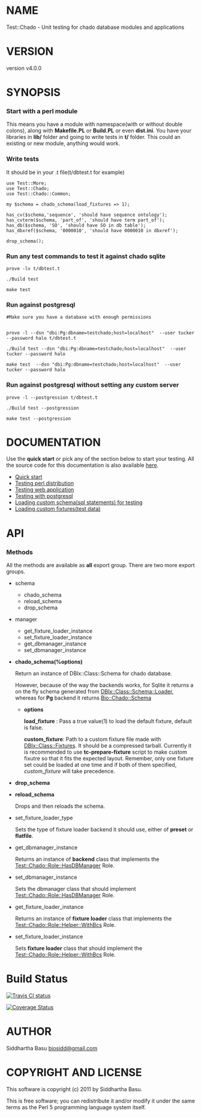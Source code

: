 # NAME

Test::Chado - Unit testing for chado database modules and applications

# VERSION

version v4.0.0

# SYNOPSIS

### Start with a perl module

This means you have a module with namespace(with or without double colons), along with __Makefile.PL__ or __Build.PL__ or even __dist.ini__. You have your libraries in
__lib/__ folder and going to write tests in __t/__ folder.
This could an existing or new module, anything would work.

### Write tests 

It should be in your .t file(t/dbtest.t for example)

    use Test::More;
    use Test::Chado;
    use Test::Chado::Common;

    my $schema = chado_schema(load_fixtures => 1);

    has_cv($schema,'sequence', 'should have sequence ontology');
    has_cvterm($schema, 'part_of', 'should have term part_of');
    has_db($schema, 'SO', 'should have SO in db table');
    has_dbxref($schema, '0000010', 'should have 0000010 in dbxref');

    drop_schema();

### Run any test commands to test it against chado sqlite

    prove -lv t/dbtest.t

    ./Build test 

    make test

### Run against postgresql

    #Make sure you have a database with enough permissions
    

    prove -l --dsn "dbi:Pg:dbname=testchado;host=localhost"  --user tucker --password halo t/dbtest.t

    ./Build test --dsn "dbi:Pg:dbname=testchado;host=localhost"  --user tucker --password halo

    make test  --dsn "dbi:Pg:dbname=testchado;host=localhost"  --user tucker --password halo

### Run against postgresql without setting any custom server

    prove -l --postgression t/dbtest.t

    ./Build test --postgression

    make test --postgression

# DOCUMENTATION

Use the __quick start__ or pick any of the section below to start your testing. All the source code for this documentation is also available [here](https://github.com/dictyBase/Test-Chado-Guides).

- [Quick start](http://search.cpan.org/perldoc?Test::Chado::Manual::QuickStart.pod) 
- [Testing perl distribution](http://search.cpan.org/perldoc?Test::Chado::Manual::TestingWithDistribution.pod) 
- [Testing web application](http://search.cpan.org/perldoc?Test::Chado::Manual::TestingWithWebApp.pod) 
- [Testing with postgresql](http://search.cpan.org/perldoc?Test::Chado::Manual::TestingWithPostgres) 
- [Loading custom schema(sql statements) for testing](http://search.cpan.org/perldoc?Test::Chado::Manual::TestingWithCustomSchema) 
- [Loading custom fixtures(test data)](http://search.cpan.org/perldoc?Test::Chado::Manual::TestingWithCustomFixtures) 

# API

### Methods

All the methods are available as __all__ export group. There are two more export groups.

- schema
    - chado\_schema
    - reload\_schema
    - drop\_schema
- manager
    - get\_fixture\_loader\_instance
    - set\_fixture\_loader\_instance
    - get\_dbmanager\_instance
    - set\_dbmanager\_instance

- __chado\_schema(%options)__

    Return an instance of DBIx::Class::Schema for chado database.

    However, because of the way the backends works, for Sqlite it returns a on the fly schema generated from [DBIx::Class::Schema::Loader](http://search.cpan.org/perldoc?DBIx::Class::Schema::Loader), whereas for __Pg__ backend it returns [Bio::Chado::Schema](http://search.cpan.org/perldoc?Bio::Chado::Schema)

    - __options__

        __load\_fixture__ : Pass a true value(1) to load the default fixture, default is false.

        __custom\_fixture__: Path to a custom fixture file made with [DBIx::Class::Fixtures](http://search.cpan.org/perldoc?DBIx::Class::Fixtures). It
        should be a compressed tarball. Currently it is recommended to use
        __tc-prepare-fixture__ script to make custom fixutre so that it fits the expected layout.
        Remember, only one fixture set could be loaded at one time and if both of them specified,
        _custom\_fixture_ will take precedence.

- __drop\_schema__
- __reload\_schema__

    Drops and then reloads the schema.

- set\_fixture\_loader\_type

    Sets the type of fixture loader backend it should use, either of __preset__ or __flatfile__.

- get\_dbmanager\_instance

    Returns an instance of __backend__ class that implements the
    [Test::Chado::Role::HasDBManager](http://search.cpan.org/perldoc?Test::Chado::Role::HasDBManager) Role. 

- set\_dbmanager\_instance

    Sets the dbmanager class that should implement [Test::Chado::Role::HasDBManager](http://search.cpan.org/perldoc?Test::Chado::Role::HasDBManager) Role.

- get\_fixture\_loader\_instance

    Returns an instance of __fixture loader__ class that implements the
    [Test::Chado::Role::Helper::WithBcs](http://search.cpan.org/perldoc?Test::Chado::Role::Helper::WithBcs) Role.

- set\_fixture\_loader\_instance

    Sets __fixture loader__ class that should implement the
    [Test::Chado::Role::Helper::WithBcs](http://search.cpan.org/perldoc?Test::Chado::Role::Helper::WithBcs) Role.

# Build Status

<a href='https://travis-ci.org/dictyBase/Test-Chado'>
  <img src='https://travis-ci.org/dictyBase/Test-Chado.png?branch=develop'
  alt='Travis CI status'/></a>

<a href='https://coveralls.io/r/dictyBase/Test-Chado'><img
src='https://coveralls.io/repos/dictyBase/Test-Chado/badge.png?branch=develop'
alt='Coverage Status' /></a>

# AUTHOR

Siddhartha Basu <biosidd@gmail.com>

# COPYRIGHT AND LICENSE

This software is copyright (c) 2011 by Siddhartha Basu.

This is free software; you can redistribute it and/or modify it under
the same terms as the Perl 5 programming language system itself.
